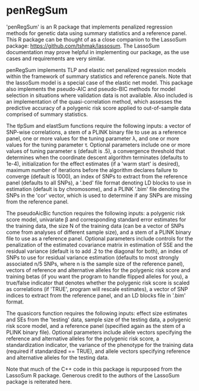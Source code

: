 # penRegSum
'penRegSum' is an R package that implements penalized regression methods for genetic data using summary statistics and a reference panel. This R package can be thought of as a close companion to the LassoSum package: https://github.com/tshmak/lassosum. The LassoSum documentation may prove helpful in implementing our package, as the use cases and requirements are very similar.

penRegSum implements TLP and elastic net penalized regression models within the framework of summary statistics and reference panels. Note that the lassoSum model is a special case of the elastic net model. This package also implements the pseudo-AIC and pseudo-BIC methods for model selection in situations where validation data is not available. Also included is an implementation of the quasi-correlation method, which assesses the predictive accuracy of a polygenic risk score applied to out-of-sample data comprised of summary statistics.

The tlpSum and elastSum functions require the following inputs: a vector of SNP-wise correlations, a stem of a PLINK binary file to use as a reference panel, one or more values for the tuning parameter &lambda;, and one or more values for the tuning parameter &tau;. Optional parameters include one or more values of tuning parameter s (default is .5), a convergence threshold that determines when the coordinate descent algorithm terminates (defaults to 1e-4), initialization for the effect estimates (if a 'warm start' is desired), maximum number of iterations before the algorithm declares failure to converge (default is 1000), an index of SNPs to extract from the reference panel (defaults to all SNPs), a '.bed' file format denoting LD blocks to use in estimation (default is by chromosome), and a PLINK '.bim' file denoting the SNPs in the 'cor' vector, which is used to determine if any SNPs are missing from the reference panel.

The pseudoAicBic function requires the following inputs: a polygenic risk score model, univariate &beta; and corresponding standard error estimates for the training data, the size N of the training data (can be a vector of SNPs come from analyses of different sample size), and a stem of a PLINK binary file to use as a reference panel. Optional parameters include controls for the penalization of the estimated covariance matrix in estimation of SSE and the residual variance (default is to add .2 to the diagonal for both), an index of SNPs to use for residual variance estimation (defaults to most strongly associated n/5 SNPs, where n is the sample size of the reference panel), vectors of reference and alternative alleles for the polygenic risk score and training betas (if you want the program to handle flipped alleles for you), a true/false indicator that denotes whether the polygenic risk score is scaled as correlations (if 'TRUE', program will rescale estimates), a vector of SNP indices to extract from the reference panel, and an LD blocks file in '.bim' format.

The quasicors function requires the following inputs: effect size estimates and SEs from the 'testing' data, sample size of the testing data, a polygenic risk score model, and a reference panel (specified again as the stem of a PLINK binary file). Optional parameters include allele vectors specifying the reference and alternative alleles for the polygenic risk score, a standardization indicator, the variance of the phenotype for the training data (required if standardized == TRUE), and allele vectors specifying reference and alternative alleles for the testing data.

Note that much of the C++ code in this package is repurposed from the LassoSum R package. Generous credit to the authors of the LassoSum package is reiterated here. 
